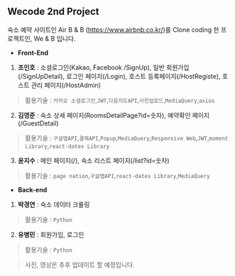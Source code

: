## Wecode 2nd Project

숙소 예약 사이트인 Air B & B (https://www.airbnb.co.kr/)를 Clone coding 한 프로젝트인, We & B 입니다.

- **Front-End**

1. **조인호** : 소셜로그인(Kakao, Facebook /SignUp), 일반 회원가입(/SignUpDetail), 로그인 페이지(/Login), 호스트 등록페이지(/HostRegiste), 호스트 관리 페이지(/HostAdmin)

> 활용기술 : `카카오 소셜로그인`,`JWT`,`다음지도API`,`사진업로드`,`MediaQuery`,`axios`

2. **김영준** : 숙소 상세 페이지(RoomsDetailPage?id=숫자), 예약확인 페이지(/GuestDetail)

> 활용기술 : `구글맵API`,`결제API`,`Popup`,`MediaQuery`,`Responsive Web`,`JWT`,`moment Library`,`react-dates Library`

3. **윤지수** : 메인 페이지(/), 숙소 리스트 페이지(/list?id=숫자)

> 활용기술 : `page nation`,`구글맵API`,`react-dates Library`,`MediaQuery`

- **Back-end**

1. **박경연** : 숙소 데이터 크롤링

> 활용기술 : `Python`

2. **유병민** : 회원가입, 로그인

> 활용기술 : `Python`

> 사진, 영상은 추후 업데이트 할 예정입니다.
